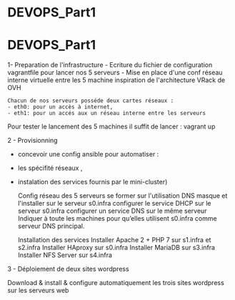 # DEVOPS_Part1
# DEVOPS_Part1

1- Preparation de l'infrastructure 
    - Ecriture du fichier de configuration vagrantfile pour lancer nos 5 serveurs
    - Mise en place d'une conf réseau interne virtuelle entre les 5 machine inspiration de l'architecture VRack de OVH

    Chacun de nos serveurs posséde deux cartes réseaux :
    - eth0: pour un accès à internet,
    - eth1: pour un accés aux un réseau interne entre les serveurs

Pour tester le lancement des 5 machines il suffit de lancer : vagrant up 


2 - Provisionning

- concevoir une config ansible pour automatiser : 
- les spécifité réseaux , 
- instalation des services fournis par le mini-cluster)
    
    Config réseau des 5 serveurs
        se former sur l'utilisation DNS masque et l'installer sur le serveur s0.infra 
        configurer le service DHCP sur le serveur s0.infra
        configurer un service DNS sur le même serveur
        Indiquer à toute les machines pour qu’elles utilisent s0.infra comme serveur DNS principal.
    
    Installation des services 
        Installer Apache 2 + PHP 7 sur s1.infra et s2.infra
        Installer HAproxy sur s0.infra
        Installer MariaDB sur s3.infra
        Installer NFS Server sur s4.infra

3 - Déploiement de deux sites wordpress

Download & install & configure automatiquement les trois sites wordpress sur les serveurs web

